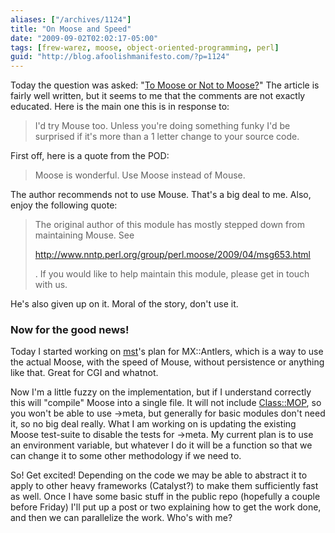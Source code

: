 ```yaml
---
aliases: ["/archives/1124"]
title: "On Moose and Speed"
date: "2009-09-02T02:02:17-05:00"
tags: [frew-warez, moose, object-oriented-programming, perl]
guid: "http://blog.afoolishmanifesto.com/?p=1124"
---
```

Today the question was asked: "[To Moose or Not to Moose?](http://perlhacks.com/2009/09/moose-or-no-moose.php)" The article is fairly well written, but it seems to me that the comments are not exactly educated. Here is the main one this is in response to:

> I'd try Mouse too. Unless you're doing something funky I'd be surprised if it's more than a 1 letter change to your source code.

First off, here is a quote from the POD:

> Moose is wonderful. Use Moose instead of Mouse.

The author recommends not to use Mouse. That's a big deal to me. Also, enjoy the following quote:

> The original author of this module has mostly stepped down from maintaining Mouse. See
>
> <http://www.nntp.perl.org/group/perl.moose/2009/04/msg653.html>
>
> . If you would like to help maintain this module, please get in touch with us.

He's also given up on it. Moral of the story, don't use it.

### Now for the good news!

Today I started working on [mst](http://www.shadowcat.co.uk/blog/matt-s-trout/)'s plan for MX::Antlers, which is a way to use the actual Moose, with the speed of Mouse, without persistence or anything like that. Great for CGI and whatnot.

Now I'm a little fuzzy on the implementation, but if I understand correctly this will "compile" Moose into a single file. It will not include [Class::MOP](http://search.cpan.org/perldoc?Class::MOP), so you won't be able to use ->meta, but generally for basic modules don't need it, so no big deal really. What I am working on is updating the existing Moose test-suite to disable the tests for ->meta. My current plan is to use an environment variable, but whatever I do it will be a function so that we can change it to some other methodology if we need to.

So! Get excited! Depending on the code we may be able to abstract it to apply to other heavy frameworks (Catalyst?) to make them sufficiently fast as well. Once I have some basic stuff in the public repo (hopefully a couple before Friday) I'll put up a post or two explaining how to get the work done, and then we can parallelize the work. Who's with me?
